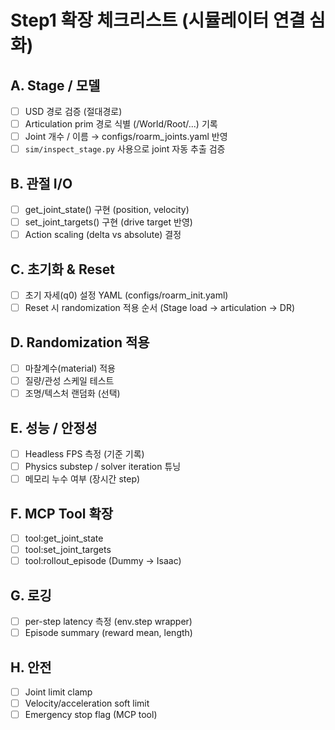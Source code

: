 # Step1 확장 체크리스트 (시뮬레이터 연결 심화)

## A. Stage / 모델
- [ ] USD 경로 검증 (절대경로)
- [ ] Articulation prim 경로 식별 (/World/Root/...) 기록
- [ ] Joint 개수 / 이름 → configs/roarm_joints.yaml 반영
- [ ] `sim/inspect_stage.py` 사용으로 joint 자동 추출 검증

## B. 관절 I/O
- [ ] get_joint_state() 구현 (position, velocity)
- [ ] set_joint_targets() 구현 (drive target 반영)
- [ ] Action scaling (delta vs absolute) 결정

## C. 초기화 & Reset
- [ ] 초기 자세(q0) 설정 YAML (configs/roarm_init.yaml)
- [ ] Reset 시 randomization 적용 순서 (Stage load → articulation → DR)

## D. Randomization 적용
- [ ] 마찰계수(material) 적용
- [ ] 질량/관성 스케일 테스트
- [ ] 조명/텍스처 랜덤화 (선택)

## E. 성능 / 안정성
- [ ] Headless FPS 측정 (기준 기록)
- [ ] Physics substep / solver iteration 튜닝
- [ ] 메모리 누수 여부 (장시간 step)

## F. MCP Tool 확장
- [ ] tool:get_joint_state
- [ ] tool:set_joint_targets
- [ ] tool:rollout_episode (Dummy → Isaac)

## G. 로깅
- [ ] per-step latency 측정 (env.step wrapper)
- [ ] Episode summary (reward mean, length)

## H. 안전
- [ ] Joint limit clamp
- [ ] Velocity/acceleration soft limit
- [ ] Emergency stop flag (MCP tool)
